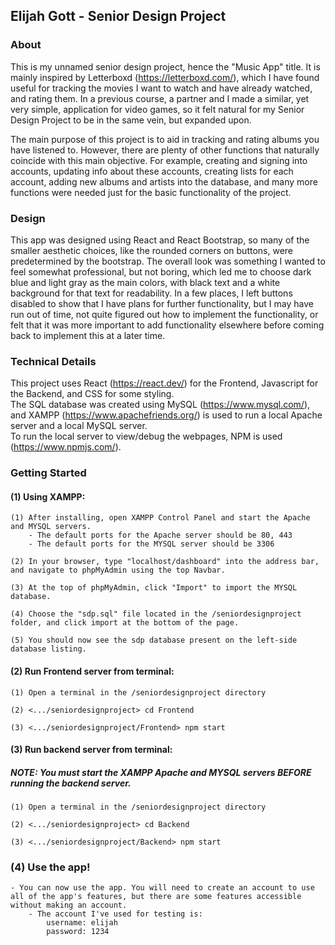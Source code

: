 ## Elijah Gott - Senior Design Project

### About

This is my unnamed senior design project, hence the "Music App" title. It is mainly inspired by Letterboxd (https://letterboxd.com/), which I have found useful for tracking the movies I want to watch and have already watched, and rating them. In a previous course, a partner and I made a similar, yet very simple, application for video games, so it felt natural for my Senior Design Project to be in the same vein, but expanded upon.

The main purpose of this project is to aid in tracking and rating albums you have listened to. However, there are plenty of other functions that naturally coincide with this main objective. For example, creating and signing into accounts, updating info about these accounts, creating lists for each account, adding new albums and artists into the database, and many more functions were needed just for the basic functionality of the project. 

### Design

This app was designed using React and React Bootstrap, so many of the smaller aesthetic choices, like the rounded corners on buttons, were predetermined by the bootstrap. The overall look was something I wanted to feel somewhat professional, but not boring, which led me to choose dark blue and light gray as the main colors, with black text and a white background for that text for readability. In a few places, I left buttons disabled to show that I have plans for further functionality, but I may have run out of time, not quite figured out how to implement the functionality, or felt that it was more important to add functionality elsewhere before coming back to implement this at a later time. 

### Technical Details

This project uses React (https://react.dev/) for the Frontend, Javascript for the Backend, and CSS for some styling.  
The SQL database was created using MySQL (https://www.mysql.com/), and XAMPP (https://www.apachefriends.org/) is used to run a local Apache server and a local MySQL server.  
To run the local server to view/debug the webpages, NPM is used (https://www.npmjs.com/).

### Getting Started

#### (1) Using XAMPP:

    (1) After installing, open XAMPP Control Panel and start the Apache and MYSQL servers.
        - The default ports for the Apache server should be 80, 443
        - The default ports for the MYSQL server should be 3306

    (2) In your browser, type "localhost/dashboard" into the address bar, and navigate to phpMyAdmin using the top Navbar. 

    (3) At the top of phpMyAdmin, click "Import" to import the MYSQL database.

    (4) Choose the "sdp.sql" file located in the /seniordesignproject folder, and click import at the bottom of the page. 

    (5) You should now see the sdp database present on the left-side database listing. 

#### (2) Run Frontend server from terminal:

    (1) Open a terminal in the /seniordesignproject directory

    (2) <.../seniordesignproject> cd Frontend 

    (3) <.../seniordesignproject/Frontend> npm start 

#### (3) Run backend server from terminal:
##### NOTE: You must start the XAMPP Apache and MYSQL servers BEFORE running the backend server. 

    (1) Open a terminal in the /seniordesignproject directory

    (2) <.../seniordesignproject> cd Backend

    (3) <.../seniordesignproject/Backend> npm start

### (4) Use the app!

    - You can now use the app. You will need to create an account to use all of the app's features, but there are some features accessible without making an account. 
        - The account I've used for testing is:
            username: elijah
            password: 1234